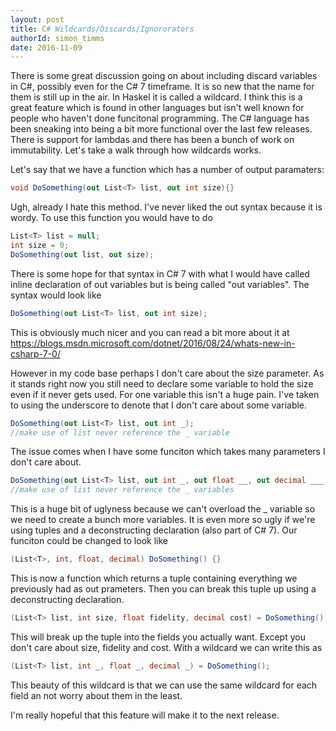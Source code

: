 ```yaml
---
layout: post
title: C# Wildcards/Discards/Ignororators
authorId: simon_timms
date: 2016-11-09
---
```

There is some great discussion going on about including discard variables in C#, possibly even for the C# 7 timeframe. It is so new that the name for them is still up in the air. In Haskel it is called a wildcard. I think this is a great feature which is found in other languages but isn't well known for people who haven't done funcitonal programming. The C# language has been sneaking into being a bit more functional over the last few releases. There is support for lambdas and there has been a bunch of work on immutability. Let's take a walk through how wildcards works. 

Let's say that we have a function which has a number of output paramaters:

```csharp
void DoSomething(out List<T> list, out int size){}
```

Ugh, already I hate this method. I've never liked the out syntax because it is wordy. To use this function you would have to do

```csharp
List<T> list = null;
int size = 0;
DoSomething(out list, out size);
```

There is some hope for that syntax in C# 7 with what I would have called inline declaration of out variables but is being called "out variables". The syntax would look like 

```csharp
DoSomething(out List<T> list, out int size);
```

This is obviously much nicer and you can read a bit more about it at
https://blogs.msdn.microsoft.com/dotnet/2016/08/24/whats-new-in-csharp-7-0/

However in my code base perhaps I don't care about the size parameter. As it stands right now you still need to declare some variable to hold the size even if it never gets used. For one variable this isn't a huge pain. I've taken to using the underscore to denote that I don't care about some variable.  

```csharp
DoSomething(out List<T> list, out int _);
//make use of list never reference the _ variable
```

The issue comes when I have some funciton which takes many parameters I don't care about. 

```csharp
DoSomething(out List<T> list, out int _, out float __, out decimal ___);
//make use of list never reference the _ variables
```

This is a huge bit of uglyness because we can't overload the _ variable so we need to create a bunch more variables. It is even more so ugly if we're using tuples and a deconstructing declaration (also part of C# 7). Our funciton could be changed to look like 

```csharp
(List<T>, int, float, decimal) DoSomething() {}
```

This is now a function which returns a tuple containing everything we previously had as out prameters. Then you can break this tuple up using a deconstructing declaration.

```csharp
(List<T> list, int size, float fidelity, decimal cost) = DoSomething();
```

This will break up the tuple into the fields you actually want. Except you don't care about size, fidelity and cost. With a wildcard we can write this as 

```csharp
(List<T> list, int _, float _, decimal _) = DoSomething();
```

This beauty of this wildcard is that we can use the same wildcard for each field an not worry about them in the least. 

I'm really hopeful that this feature will make it to the next release. 
